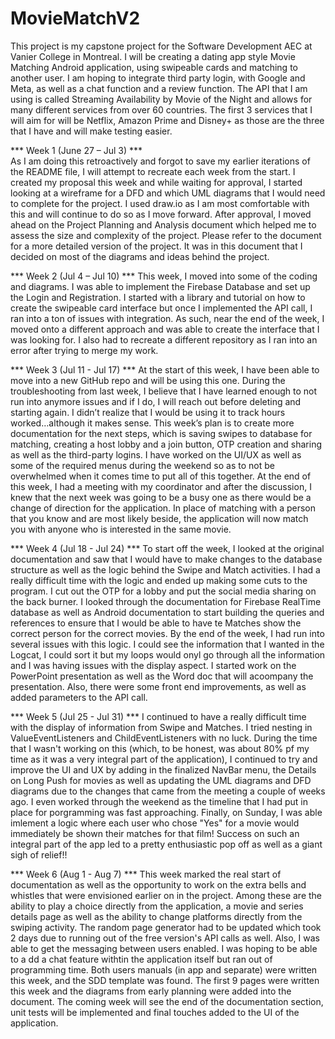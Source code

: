 # MovieMatchV2

This project is my capstone project for the Software Development AEC at Vanier College in Montreal. I will be creating a dating app style Movie Matching Android application, using swipeable cards and matching to another user. I am hoping to integrate third party login, with Google and Meta, as well as a chat function and a review function. The API that I am using is called Streaming Availability by Movie of the Night and allows for many different services from over 60 countries. The first 3 services that I will aim for will be Netflix, Amazon Prime and Disney+ as those are the three that I have and will make testing easier.

*** Week 1 (June 27 – Jul 3) ***  
As I am doing this retroactively and forgot to save my earlier iterations of the README file, I will attempt to recreate each week from the start. I created my proposal this week and while waiting for approval, I started looking at a wireframe for a DFD and which UML diagrams that I would need to complete for the project. I used draw.io as I am most comfortable with this and will continue to do so as I move forward. After approval, I moved ahead on the Project Planning and Analysis document which helped me to assess the size and complexity of the project. Please refer to the document for a more detailed version of the project. It was in this document that I decided on most of the diagrams and ideas behind the project.

*** Week 2 (Jul 4 – Jul 10) ***
This week, I moved into some of the coding and diagrams. I was able to implement the Firebase Database and set up the Login and Registration. I started with a library and tutorial on how to create the swipeable card interface but once I implemented the API call, I ran into a ton of issues with integration. As such, near the end of the week, I moved onto a different approach and was able to create the interface that I was looking for. I also had to recreate a different repository as I ran into an error after trying to merge my work. 

*** Week 3 (Jul 11 - Jul 17) ***
At the start of this week, I have been able to move into a new GitHub repo and will be using this one. During the troubleshooting from last week, I believe that I have learned enough to not run into anymore issues and if I do, I will reach out before deleting and starting again. I didn’t realize that I would be using it to track hours worked…although it makes sense. This week’s plan is to create more documentation for the next steps, which is saving swipes to database for matching, creating a host lobby and a join button, OTP creation and sharing as well as the third-party logins. I have worked on the UI/UX as well as some of the required menus during the weekend so as to not be overwhelmed when it comes time to put all of this together. At the end of this week, I had a meeting with my coordinator and after the discussion, I knew that the next week was going to be a busy one as there would be a change of direction for the application. In place of matching with a person that you know and are most likely beside, the application will now match you with anyone who is interested in the same movie.

*** Week 4 (Jul 18 - Jul 24) ***
To start off the week, I looked at the original documentation and saw that I would have to make changes to the database structure as well as the logic behind the Swipe and Match activities. I had a really difficult time with the logic and ended up making some cuts to the program. I cut out the OTP for a lobby and put the social media sharing on the back burner. I looked through the documentation for Firebase RealTime database as well as Android documentation to start building the queries and references to ensure that I would be able to have te Matches show the correct person for the correct movies. By the end of the week, I had run into several issues with this logic. I could see the information that I wanted in the Logcat, I could sort it but my loops would onyl go through all the information and I was having issues with the display aspect. I started work on the PowerPoint presentation as well as the Word doc that will acoompany the presentation. Also, there were some front end improvements, as well as added parameters to the API call.

*** Week 5 (Jul 25 - Jul 31) ***
I continued to have a really difficult time with the display of information from Swipe and Matches. I tried nesting in ValueEventListeners and ChildEventListeners with no luck. During the time that I wasn't working on this (which, to be honest, was about 80% pf my time as it was a very integral part of the application), I continued to try and improve the UI and UX by adding in the finalized NavBar menu, the Details on Long Push for movies as well as updating the UML diagrams and DFD diagrams due to the changes that came from the meeting a couple of weeks ago. I even worked through the weekend as the timeline that I had put in place for porgramming was fast approaching. Finally, on Sunday, I was able imlement a logic where each user who chose "Yes" for a movie would immediately be shown their matches for that film! Success on such an integral part of the app led to a pretty enthusiastic pop off as well as a giant sigh of relief!!

*** Week 6 (Aug 1 - Aug 7) ***
This week marked the real start of documentation as well as the opportunity to work on the extra bells and whistles that were envisioned earlier on in the project. Among these are the ability to play a choice directly from the application, a movie and series details page as well as the ability to change platforms directly from the swiping activity. The random page generator had to be updated which took 2 days due to running out of the free version's API calls as well. Also, I was able to get the messaging between users enabled. I was hoping to be able to a dd a chat feature withtin the application itself but ran out of programming time. Both users manuals (in app and separate) were written this week, and the SDD template was found. The first 9 pages were written this week and the diagrams from early planning were added into the document. The coming week will see the end of the documentation section, unit tests will be implemented and final touches added to the UI of the application.



